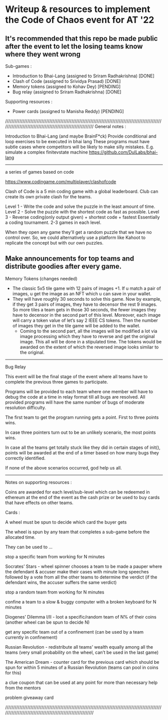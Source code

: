 # Writeup & resources to implement the Code of Chaos event for AT '22
## It's recommended that this repo be made public after the event to let the losing teams know where they went wrong

Sub-games :
- Introduction to Bhai-Lang (assigned to Sriram Radhakrishna) [DONE]
- Clash of Code (assigned to Srividya Prasad) [DONE]
- Memory tokens (assigned to Kohav Dey) [PENDING]
- Bug relay (assigned to Sriram Radhakrishna) [DONE]

Supporting resources :
- Power cards (assigned to Manisha Reddy) [PENDING]

///////////////////////////////////////////////////////////////////////////////////////////////////////////////////////////////////////////////////////////
General notes :

Introduction to Bhai-Lang  (and maybe BrainF*ck)
Provide conditional and loop exercises to be executed in bhai lang
These programs must have subtle cases where competitors will be likely to make silly mistakes. E.g. simulate a complex finitevstate machine 
https://github.com/DulLabs/bhai-lang

----------------------------------------------------------------------------------------------------------------------------------------------------------
a series of games based on code 

https://www.codingame.com/multiplayer/clashofcode

Clash of Code is a 5 min coding game with a global leaderboard. Club can create its own private clash for the teams.

Level 1 - Write the code and solve the puzzle in the least amount of time.
Level 2 - Solve the puzzle with the shortest code as fast as possible.
Level 3 - Reverse coding(only output given) + shortest code + fastest
Essentially a coding tournament. 2-3 games in each level.

When they open any game they'll get a random puzzle that we have no control over. So, we could alternatively use a platform like Kahoot to replicate the concept but with our own puzzles.

Make announcements for top teams and distribute goodies after every game.
----------------------------------------------------------------------------------------------------------------------------------------------------------

Memory Tokens (changes needed)

- The classic 5x5 tile game with 12 pairs of images +1. If u match a pair of images, u get the image as an NFT which u can save in your wallet.
- They will have roughly 30 seconds to solve this game. Now by example, if they get 3 pairs of images, they have to decensor the rest 9 images. So more tiles a team gets in those 30 seconds, the fewer images they have to decensor in the second part of this level. Moreover, each image will carry a token value of let’s say 2 IEEE CS tokens. Then the number of images they get in the tile game will be added to the wallet.
    -    Coming to the second part, all the images will be modified a lot via image processing which they have to reverse and get the original image. This all will be done in a stipulated time. The tokens would be awarded on the extent of which the reversed image looks similar to the original.

----------------------------------------------------------------------------------------------------------------------------------------------------------

Bug Relay
 
This event will be the final stage of the event where all teams have to complete the previous three games to participate.

Programs will be provided to each team where one member will have to debug the code at a time in relay format till all bugs are resolved. All provided programs will have the same number of bugs of moderate resolution difficulty.

The first team to get the program running gets a point. First to three points wins.

In case three pointers turn out to be an unlikely scenario, the most points wins.

In case all the teams get totally stuck like they did in certain stages of init(), points will be awarded at the end of a timer based on how many bugs they correctly identified.

If none of the above scenarios occurred, god help us all.

----------------------------------------------------------------------------------------------------------------------------------------------------------

Notes on supporting resources :

Coins are awarded for each level/sub-level which can be redeemed in ethereum at the end of the event as the cash prize or be used to buy cards that have effects on other teams.

Cards :

A wheel must be spun to decide which card the buyer gets

The wheel is spun by any team that completes a sub-game before the allocated time.

They can be used to ...

stop a specific team from working for N minutes

Socrates’ Stars - wheel spinner chooses a team to be made a pauper where the defendant & accuser make their cases with minute long speeches followed by a vote from all the other teams to determine the verdict (if the defendant wins, the accuser suffers the same verdict)

stop a random team from working for N minutes

confine a team to a slow & buggy computer with a broken keyboard for N minutes

Diogenes’ Dilemma I/II - loot a specific/random team of N% of their coins (another wheel can be spun to decide N)

get any specific team out of a confinement (can be used by a team currently in confinement)

Russian Revolution - redistribute all teams’ wealth equally among all the teams (very small probability on the wheel, can’t be used in the last game)

The American Dream - counter card for the previous card which should be spun for within 5 minutes of a Russian Revolution (teams can pool in coins for this)

a clue coupon that can be used at any point for more than necessary help from the mentors

problem giveaway card

///////////////////////////////////////////////////////////////////////////////////////////////////////////////////////////////////////////////////////////







